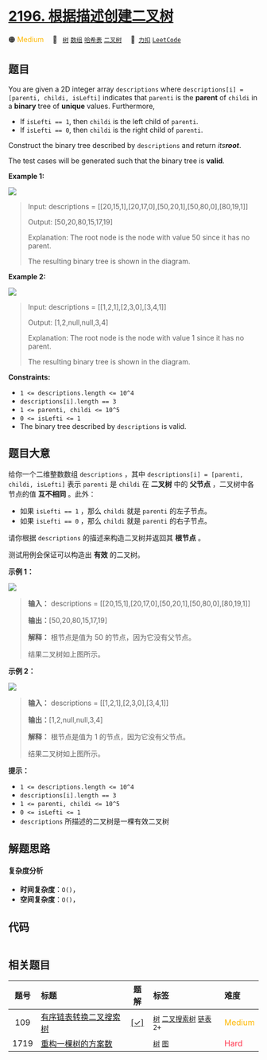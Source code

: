 # [2196. 根据描述创建二叉树](https://2xiao.github.io/leetcode-js/problem/2196.html)

🟠 <font color=#ffb800>Medium</font>&emsp; 🔖&ensp; [`树`](/tag/tree.md) [`数组`](/tag/array.md) [`哈希表`](/tag/hash-table.md) [`二叉树`](/tag/binary-tree.md)&emsp; 🔗&ensp;[`力扣`](https://leetcode.cn/problems/create-binary-tree-from-descriptions) [`LeetCode`](https://leetcode.com/problems/create-binary-tree-from-descriptions)

## 题目

You are given a 2D integer array `descriptions` where `descriptions[i] =
[parenti, childi, isLefti]` indicates that `parenti` is the **parent** of
`childi` in a **binary** tree of **unique** values. Furthermore,

  * If `isLefti == 1`, then `childi` is the left child of `parenti`.
  * If `isLefti == 0`, then `childi` is the right child of `parenti`.

Construct the binary tree described by `descriptions` and return
_its**root**_.

The test cases will be generated such that the binary tree is **valid**.



**Example 1:**

![](https://assets.leetcode.com/uploads/2022/02/09/example1drawio.png)

> Input: descriptions = [[20,15,1],[20,17,0],[50,20,1],[50,80,0],[80,19,1]]
> 
> Output: [50,20,80,15,17,19]
> 
> Explanation: The root node is the node with value 50 since it has no parent.
> 
> The resulting binary tree is shown in the diagram.

**Example 2:**

![](https://assets.leetcode.com/uploads/2022/02/09/example2drawio.png)

> Input: descriptions = [[1,2,1],[2,3,0],[3,4,1]]
> 
> Output: [1,2,null,null,3,4]
> 
> Explanation: The root node is the node with value 1 since it has no parent.
> 
> The resulting binary tree is shown in the diagram.

**Constraints:**

  * `1 <= descriptions.length <= 10^4`
  * `descriptions[i].length == 3`
  * `1 <= parenti, childi <= 10^5`
  * `0 <= isLefti <= 1`
  * The binary tree described by `descriptions` is valid.


## 题目大意

给你一个二维整数数组 `descriptions` ，其中 `descriptions[i] = [parenti, childi, isLefti]`
表示 `parenti` 是 `childi` 在 **二叉树** 中的 **父节点** ，二叉树中各节点的值 **互不相同** 。此外：

  * 如果 `isLefti == 1` ，那么 `childi` 就是 `parenti` 的左子节点。
  * 如果 `isLefti == 0` ，那么 `childi` 就是 `parenti` 的右子节点。

请你根据 `descriptions` 的描述来构造二叉树并返回其 **根节点** 。

测试用例会保证可以构造出 **有效** 的二叉树。



**示例 1：**

![](https://assets.leetcode.com/uploads/2022/02/09/example1drawio.png)

> 
> 
> 
> 
> 
> **输入：** descriptions = [[20,15,1],[20,17,0],[50,20,1],[50,80,0],[80,19,1]]
> 
> **输出：**[50,20,80,15,17,19]
> 
> **解释：** 根节点是值为 50 的节点，因为它没有父节点。
> 
> 结果二叉树如上图所示。
> 
> 

**示例 2：**

![](https://assets.leetcode.com/uploads/2022/02/09/example2drawio.png)

> 
> 
> 
> 
> 
> **输入：** descriptions = [[1,2,1],[2,3,0],[3,4,1]]
> 
> **输出：**[1,2,null,null,3,4]
> 
> **解释：** 根节点是值为 1 的节点，因为它没有父节点。 
> 
> 结果二叉树如上图所示。 



**提示：**

  * `1 <= descriptions.length <= 10^4`
  * `descriptions[i].length == 3`
  * `1 <= parenti, childi <= 10^5`
  * `0 <= isLefti <= 1`
  * `descriptions` 所描述的二叉树是一棵有效二叉树


## 解题思路

#### 复杂度分析

- **时间复杂度**：`O()`，
- **空间复杂度**：`O()`，

## 代码

```javascript

```

## 相关题目

<!-- prettier-ignore -->
| 题号 | 标题 | 题解 | 标签 | 难度 |
| :------: | :------ | :------: | :------ | :------ |
| 109 | [有序链表转换二叉搜索树](https://leetcode.com/problems/convert-sorted-list-to-binary-search-tree) | [[✓]](/problem/0109.md) |  [`树`](/tag/tree.md) [`二叉搜索树`](/tag/binary-search-tree.md) [`链表`](/tag/linked-list.md) `2+` | <font color=#ffb800>Medium</font> |
| 1719 | [重构一棵树的方案数](https://leetcode.com/problems/number-of-ways-to-reconstruct-a-tree) |  |  [`树`](/tag/tree.md) [`图`](/tag/graph.md) | <font color=#ff334b>Hard</font> |